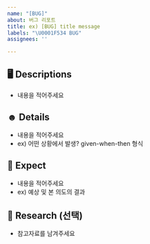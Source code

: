 ```yaml
---
name: "[BUG]"
about: 버그 리포트
title: ex) [BUG] title message
labels: "\U0001F534 BUG"
assignees: ''

---
```


## 🖥️ Descriptions
 - 내용을 적어주세요 

## ☻ Details
 - 내용을 적어주세요 
- ex) 어떤 상황에서 발생? given-when-then 형식

## 📝 Expect

 - 내용을 적어주세요 
- ex) 예상 및 본 의도의 결과

## 📖 Research (선택)
 - 참고자료를 남겨주세요
